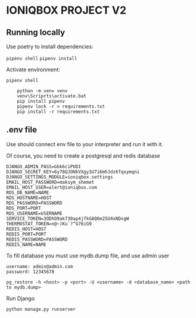# IONIQBOX PROJECT V2

## Running locally

Use poetry to install dependencies:

`pipenv shell`
`pipenv install`

Activate environment:

`pipenv shell`

````shell
    python -m venv venv
    venv\Scriprts\activate.bat
    pip install pipenv
    pipenv lock -r > requirements.txt
    pip install -r requirements.txt
````

## .env file

Use should connect env file to your interpreter and run it with it.

Of course, you need to create a postgresql and redis database

````shell
DJANGO_ADMIN_PASS=Gbk6ciPUDI
DJANGO_SECRET_KEY=6y78QJONkVXgy3U7i6mhJdz6fqxymqni
DJANGO_SETTINGS_MODULE=ioniqbox.settings
EMAIL_HOST_PASSWORD=maksym_shemet
EMAIL_HOST_USER=alert@ioniqbox.com
RDS_DB_NAME=NAME
RDS_HOSTNAME=HOST
RDS_PASSWORD=PASSWORD
RDS_PORT=PORT
RDS_USERNAME=USERNAME
SERVICE_TOKEN=3ODhO9ak730ap4jfkGAQ6m25U4xNDxgW
THERMOSTAT_TOKEN=n@~)Ku`?^G76iG9
REDIS_HOST=HOST
REDIS_PORT=PORT
REDIS_PASSWORD=PASSWORD
REDIS_NAME=NAME
````


To fill database you must use mydb.dump file, and use admin user

    username: admin@admin.com
    password: 12345678

`
pg_restore -h <host> -p <port> -U <username> -d <database_name> <path to mydb.dump>
`

Run Django

```shell
python manage.py runserver
```
